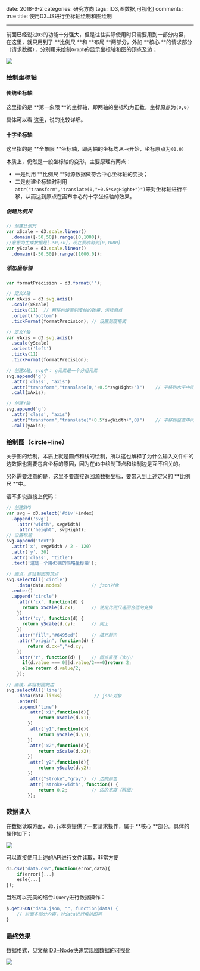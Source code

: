﻿date: 2018-6-2
categories: 研究方向
tags: [D3,图数据,可视化]
comments: true
title: 使用D3.JS进行坐标轴绘制和图绘制

---

前面已经说过`D3`的功能十分强大，但是往往实际使用时只需要用到一部分内容，在这里，就只用到了 **比例尺 **和 **布局 **两部分，外加 **核心 **的请求部分（请求数据），分别用来绘制`Graph`的显示坐标轴和图的顶点及边；

![](http://static.zybuluo.com/EVA001/gaiurltvwbr17kh3q532mduw/image_1cf7ps52512q6cgj1n3qr501ab79.png)

### 绘制坐标轴

#### 传统坐标轴

这里指的是 **第一象限 **的坐标轴，即两轴的坐标均为正数，坐标原点为`(0,0)`

具体可以看 [这里](https://blog.csdn.net/ning0_o/article/details/54948236)，说的比较详细。

#### 十字坐标轴

这里指的是 **全象限 **坐标轴，即两轴的坐标均从`-∞`开始，坐标原点为`(0,0)`

本质上，仍然是一般坐标轴的变形，主要原理有两点：

- 一是利用 **比例尺 **对源数据做符合中心坐标轴的变换；
- 二是创建坐标轴时利用`attr("transform","translate(0,"+0.5*svgHight+")")`来对坐标轴进行平移，从而达到原点在画布中心的十字坐标轴的效果。

##### **创建比例尺**

```javascript
// 创建比例尺  
var xScale = d3.scale.linear()  
  .domain([-50,50]).range([0,1000]); 
//意思为生成数据是[-50,50]，现在要映射到[0,1000]
var yScale = d3.scale.linear()  
  .domain([-50,50]).range([1000,0]);
```

##### **添加坐标轴**

```javascript
var formatPrecision = d3.format('');  

// 定义X轴  
var xAxis = d3.svg.axis()  
  .scale(xScale)
  .ticks(11)  // 粗略的设置刻度线的数量，包括原点
  .orient('bottom')
  .tickFormat(formatPrecision); // 设置刻度格式

// 定义Y轴  
var yAxis = d3.svg.axis()  
  .scale(yScale)  
  .orient('left')  
  .ticks(11)  
  .tickFormat(formatPrecision);

// 创建X轴, svg中： g元素是一个分组元素  
svg.append('g')  
  .attr('class', 'axis')
  .attr("transform","translate(0,"+0.5*svgHight+")")	// 平移到水平中间
  .call(xAxis);  

// 创建Y轴  
svg.append('g')  
  .attr('class', 'axis')
  .attr("transform","translate("+0.5*svgWidth+",0)")	// 平移到竖直中间
  .call(yAxis);  
```

### 绘制图（circle+line）

关于图的绘制，本质上就是圆点和线的绘制，所以这也解释了为什么输入文件中的边数据也需要包含坐标的原因，因为在`d3`中绘制顶点和绘制边是互不相关的。

另外需要注意的是，这里不要直接返回源数据坐标，要带入到上述定义的 **比例尺 **中。

话不多说直接上代码：

```javascript
// 创建SVG  
var svg = d3.select('#div'+index)  
  .append('svg')  
	.attr('width', svgWidth)  
	.attr('height', svgHight);  
// 设置标题  
svg.append('text')  
  .attr('x', svgWidth / 2 - 120)  
  .attr('y', 30)  
  .attr('class', 'title')  
  .text('这是一个用d3画的简略坐标轴');  
  
// 画点，即绘制图的顶点
svg.selectAll('circle')  
	.data(data.nodes)           // json对象
  .enter()  
  .append('circle')  
	.attr('cx', function(d) {  
	  return xScale(d.cx);      // 使用比例尺返回合适的变换
	})  
	.attr('cy', function(d) {  
	  return yScale(d.cy);      // 同上
	})  
	.attr("fill","#6495ed")     // 填充颜色
	.attr("origin", function(d) {  
		return d.cx+","+d.cy;
	})
	.attr('r', function(d) {    // 圆点直径（大小）
	  if(d.value === 0||d.value/2===0)return 2; 
	  else return d.value/2;
	}); 

// 画线，即绘制图的边
svg.selectAll('line')
	.data(data.links)            // json对象
	.enter()
	.append('line')
		.attr('x1',function(d){
			return xScale(d.x1);
		})
		.attr('y1',function(d){
			return yScale(d.y1);
		})
		.attr('x2',function(d){
			return xScale(d.x2);
		})
		.attr('y2',function(d){
			return yScale(d.y2);
		})
		.attr("stroke","gray")  // 边的颜色
		.attr('stroke-width', function() {
			return 0.2;         // 边的宽度（粗细）
		});
```

### 数据读入

在数据读取方面，`d3.js`本身提供了一套请求操作，属于 **核心 **部分。具体的操作如下：

![](http://static.zybuluo.com/EVA001/ipw97yfp4ec0ii9odqu81es9/image_1cf7se3aa1vfe1cct11ai1pgo1mbam.png)

可以直接使用上述的API进行文件读取，非常方便

```javascript
d3.csv("data.csv",function(error,data){  
    if(error){...}
    esle{...}
});  
```

当然可以完美的结合`JQuery`进行数据操作：

```javascript
$.getJSON("data.json, "", function(data) {
    // 前面各部分内容，对data进行解析即可
}
```

### 最终效果

数据格式，见文章 [D3+Node快速实现图数据的可视化](#)

![](http://static.zybuluo.com/EVA001/vg6swhpmqxiet5l8tk1q7sy8/image_1cf8beqjs1b1i1j5ntjftg31ric9.png)